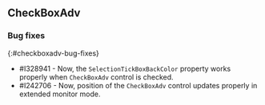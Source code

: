 ## CheckBoxAdv

### Bug fixes
{:#checkboxadv-bug-fixes}

* \#I328941 - Now, the `SelectionTickBoxBackColor` property works properly when `CheckBoxAdv` control is checked.
* \#I242706 - Now, position of the `CheckBoxAdv` control updates properly in extended monitor mode.
